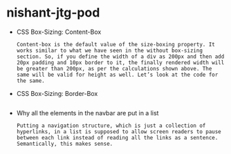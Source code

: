 # nishant-jtg-pod

- CSS Box-Sizing: Content-Box

  ```
  Content-box is the default value of the size-boxing property. It works similar to what we have seen in the without box-sizing section. So, if you define the width of a div as 200px and then add 20px padding and 10px border to it, the finally rendered width will be greater than 200px, as per the calculations shown above. The same will be valid for height as well. Let’s look at the code for the same.
  ```

- CSS Box-Sizing: Border-Box

  ```The border-box value will include everything, content, padding, and border, within the height and width specified. It means that if you set the width to be 200px, the finally rendered element will not exceed 200px width and include the padding, border, and content within it. Let’s use the same example as for the content-box value, but this time with the border-box value.

  ```

- Why all the elements in the navbar are put in a list

  ```
  Putting a navigation structure, which is just a collection of hyperlinks, in a list is supposed to allow screen readers to pause between each link instead of reading all the links as a sentence. Semantically, this makes sense.
  ```
